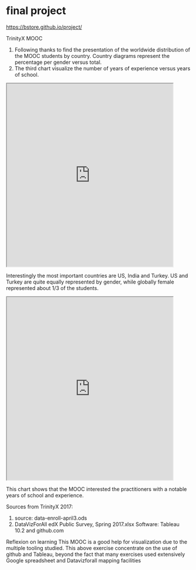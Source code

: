 # final project

https://bstore.github.io/project/

TrinityX MOOC
1. Following thanks to find the presentation of the worldwide distribution of the MOOC students by country. Country diagrams represent the percentage per gender versus total. 
2. The third chart visualize the number of years of experience versus years of school.

<iframe src="https://public.tableau.com/views/Countrygenderpercountry/Countrygenderrepartitionpercountry?:showVizHome=no&:embed=true" width="90%" height="500"></iframe>

Interestingly the most important countries are US, India and Turkey. US and Turkey are quite equally represented by gender, while globally female represented about 1/3 of the students.

<iframe src="https://public.tableau.com/views/Expeschool/Yearsofexperienceversusyearsofschool?:showVizHome=no&:embed=true" width="90%" height="500"></iframe>

This chart shows that the MOOC interested the practitioners with a notable years of school and experience.

Sources from TrinityX 2017:  
1. source: data-enroll-april3.ods 
2. DataVizForAll edX Public Survey, Spring 2017.xlsx
Software: Tableau 10.2 and github.com

Reflexion on learning
This MOOC is a good help for visualization due to the multiple tooling studied. This above exercise concentrate on the use of github and Tableau, beyond the fact that many exercises used extensively Google spreadsheet and Datavizforall mapping facilities
